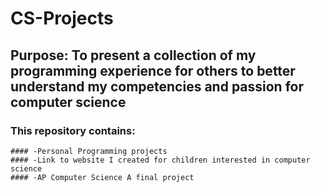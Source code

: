 # CS-Projects

## Purpose: To present a collection of my programming experience for others to better understand my competencies and passion for computer science

### This repository contains: 

    #### -Personal Programming projects
    #### -Link to website I created for children interested in computer science
    #### -AP Computer Science A final project
    
